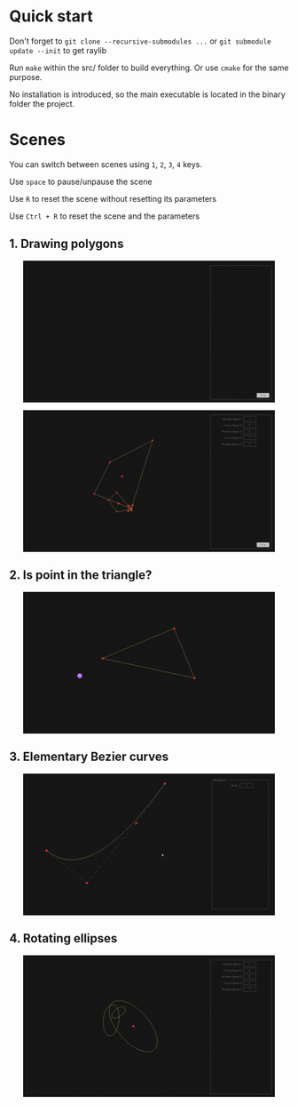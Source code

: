 # Quick start

Don't forget to `git clone --recursive-submodules ...` or `git submodule update --init` to get raylib

Run `make` within the src/ folder to build everything.
Or use `cmake` for the same purpose.

No installation is introduced, so the main executable is located in the binary folder the project.

# Scenes

You can switch between scenes using `1`, `2`, `3`, `4` keys.

Use `space` to pause/unpause the scene

Use `R` to reset the scene without resetting its parameters

Use `Ctrl + R` to reset the scene and the parameters 

## 1. Drawing polygons

<img src=".github/2.gif" alt="scene_2_1" width="90%" height="90%" style="display: block;
    margin-left: auto;
    margin-right: auto;">
</img>

<img src=".github/3.gif" alt="scene_2_2" width="90%" height="90%" style="display: block;
    margin-left: auto;
    margin-right: auto;">
</img>

## 2. Is point in the triangle?

<img src=".github/4.gif" alt="scene_3" width="90%" height="90%" style="display: block;
    margin-left: auto;
    margin-right: auto;">
</img>

## 3. Elementary Bezier curves

<img src=".github/5.gif" alt="scene_3" width="90%" height="90%" style="display: block;
    margin-left: auto;
    margin-right: auto;">
</img>

## 4. Rotating ellipses

<img src=".github/1.gif" alt="scene_1" width="90%" height="90%" style="display: block;
    margin-left: auto;
    margin-right: auto;">
</img>
